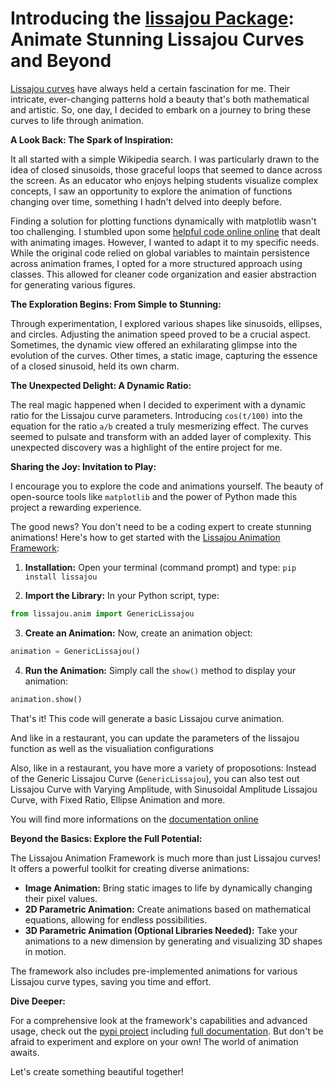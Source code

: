 # Introducing the [lissajou Package](https://pypi.org/project/lissajou/): Animate Stunning Lissajou Curves and Beyond

[Lissajou curves](https://en.wikipedia.org/wiki/Lissajous_curve) have always held a certain fascination for me. Their intricate, ever-changing patterns hold a beauty that's both mathematical and artistic. So, one day, I decided to embark on a journey to bring these curves to life through animation.

**A Look Back: The Spark of Inspiration:**

It all started with a simple Wikipedia search. I was particularly drawn to the idea of closed sinusoids, those graceful loops that seemed to dance across the screen. As an educator who enjoys helping students visualize complex concepts, I saw an opportunity to explore the animation of functions changing over time, something I hadn't delved into deeply before.

Finding a solution for plotting functions dynamically with matplotlib wasn't too challenging. I stumbled upon some [helpful code online online](https://stackoverflow.com/a/68957469) that dealt with animating images. However, I wanted to adapt it to my specific needs. While the original code relied on global variables to maintain persistence across animation frames, I opted for a more structured approach using classes. This allowed for cleaner code organization and easier abstraction for generating various figures.

**The Exploration Begins: From Simple to Stunning:**

Through experimentation, I explored various shapes like sinusoids, ellipses, and circles. Adjusting the animation speed proved to be a crucial aspect. Sometimes, the dynamic view offered an exhilarating glimpse into the evolution of the curves. Other times, a static image, capturing the essence of a closed sinusoid, held its own charm.

**The Unexpected Delight: A Dynamic Ratio:**

The real magic happened when I decided to experiment with a dynamic ratio for the Lissajou curve parameters. Introducing `cos(t/100)` into the equation for the ratio `a/b` created a truly mesmerizing effect. The curves seemed to pulsate and transform with an added layer of complexity. This unexpected discovery was a highlight of the entire project for me.

**Sharing the Joy: Invitation to Play:**

I encourage you to explore the code and animations yourself. The beauty of open-source tools like `matplotlib` and the power of Python made this project a rewarding experience.

The good news? You don't need to be a coding expert to create stunning animations! Here's how to get started with the [Lissajou Animation Framework](https://github.com/Hermann-web/lissajou):

1. **Installation:** Open your terminal (command prompt) and type: `pip install lissajou`

2. **Import the Library:** In your Python script, type:

```python
from lissajou.anim import GenericLissajou
```

3. **Create an Animation:** Now, create an animation object:

```python
animation = GenericLissajou()
```

4. **Run the Animation:** Simply call the `show()` method to display your animation:

```python
animation.show()
```

That's it! This code will generate a basic Lissajou curve animation.

And like in a restaurant, you can update the parameters of the lissajou function as well as the visualiation configurations

Also, like in a restaurant, you have more a variety of proposotions: Instead of the  Generic Lissajou Curve (`GenericLissajou`), you can also test out Lissajou Curve with Varying Amplitude, with Sinusoidal Amplitude Lissajou Curve, with Fixed Ratio, Ellipse Animation and more.

You will find more informations on the [documentation online](https://pypi.org/project/lissajou/)

**Beyond the Basics: Explore the Full Potential:**

The Lissajou Animation Framework is much more than just Lissajou curves! It offers a powerful toolkit for creating diverse animations:

* **Image Animation:** Bring static images to life by dynamically changing their pixel values.
* **2D Parametric Animation:** Create animations based on mathematical equations, allowing for endless possibilities.
* **3D Parametric Animation (Optional Libraries Needed):** Take your animations to a new dimension by generating and visualizing 3D shapes in motion.

The framework also includes pre-implemented animations for various Lissajou curve types, saving you time and effort.

**Dive Deeper:**

For a comprehensive look at the framework's capabilities and advanced usage, check out the [pypi project](https://pypi.org/project/lissajou/) including [full documentation](https://github.com/Hermann-web/lissajou/blob/master/docs/index.md). But don't be afraid to experiment and explore on your own! The world of animation awaits.

Let's create something beautiful together!
